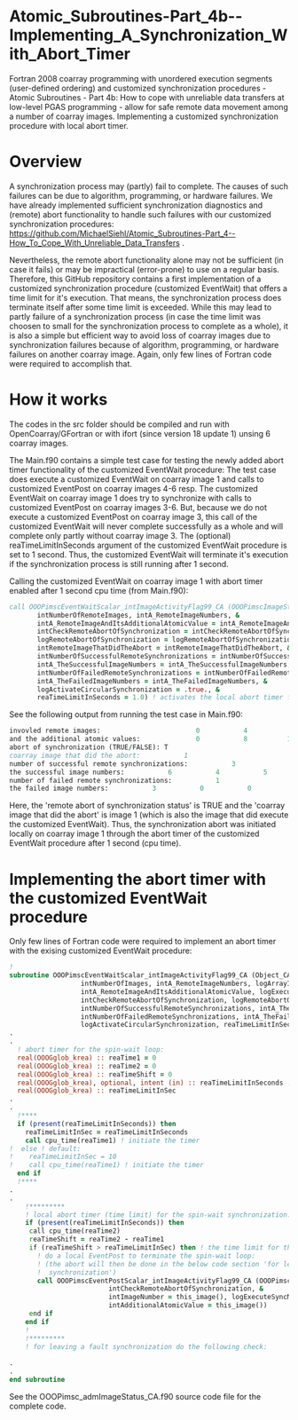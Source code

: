 # Atomic_Subroutines-Part_4b--Implementing_A_Synchronization_With_Abort_Timer
Fortran 2008 coarray programming with unordered execution segments (user-defined ordering) and customized synchronization procedures - Atomic Subroutines - Part 4b: How to cope with unreliable data transfers at low-level PGAS programming - allow for safe remote data movement among a number of coarray images. Implementing a customized synchronization procedure with local abort timer.

# Overview
A synchronization process may (partly) fail to complete. The causes of such failures can be due to algorithm, programming, or hardware failures. We have already implemented sufficient synchronization diagnostics and (remote) abort functionality to handle such failures with our customized synchronization procedures: https://github.com/MichaelSiehl/Atomic_Subroutines-Part_4--How_To_Cope_With_Unreliable_Data_Transfers .<br />

Nevertheless, the remote abort functionality alone may not be sufficient (in case it fails) or may be impractical (error-prone) to use on a regular basis. Therefore, this GitHub repository contains a first implementation of a customized synchronization procedure (customized EventWait) that offers a time limit for it's execution. That means, the synchronization process does terminate itself after some time limit is exceeded. While this may lead to partly failure of a synchronization process (in case the time limit was choosen to small for the synchronization process to complete as a whole), it is also a simple but efficient way to avoid loss of coarray images due to synchronization failures because of algorithm, programming, or hardware failures on another coarray image. Again, only few lines of Fortran code were required to accomplish that.<br />

# How it works
The codes in the src folder should be compiled and run with OpenCoarray/GFortran or with ifort (since version 18 update 1) unsing 6 coarray images.<br />

The Main.f90 contains a simple test case for testing the newly added abort timer functionality of the customized EventWait procedure: The test case does execute a customized EventWait on coarray image 1 and calls to customized EventPost on coarray images 4-6 resp. The customized EventWait on coarray image 1 does try to synchronize with calls to customized EventPost on coarray images 3-6. But, because we do not execute a customized EventPost on coarray image 3, this call of the customized EventWait will never complete successfully as a whole and will complete only partly without coarray image 3. The (optional) reaTimeLimitInSeconds argument of the customized EventWait procedure is set to 1 second. Thus, the customized EventWait will terminate it's execution if the synchronization process is still running after 1 second.<br />

Calling the customized EventWait on coarray image 1 with abort timer enabled after 1 second cpu time (from Main.f90):
```fortran
call OOOPimscEventWaitScalar_intImageActivityFlag99_CA (OOOPimscImageStatus_CA_1, intImageActivityFlag, &
       intNumberOfRemoteImages, intA_RemoteImageNumbers, &
       intA_RemoteImageAndItsAdditionalAtomicValue = intA_RemoteImageAndItsAdditionalAtomicValue, &
       intCheckRemoteAbortOfSynchronization = intCheckRemoteAbortOfSynchronization, &
       logRemoteAbortOfSynchronization = logRemoteAbortOfSynchronization, &
       intRemoteImageThatDidTheAbort = intRemoteImageThatDidTheAbort, &
       intNumberOfSuccessfulRemoteSynchronizations = intNumberOfSuccessfulRemoteSynchronizations, &
       intA_TheSuccessfulImageNumbers = intA_TheSuccessfulImageNumbers, &
       intNumberOfFailedRemoteSynchronizations = intNumberOfFailedRemoteSynchronizations, &
       intA_TheFailedImageNumbers = intA_TheFailedImageNumbers, &
       logActivateCircularSynchronization = .true., &
       reaTimeLimitInSeconds = 1.0) ! activates the local abort timer for the spin-wait loop
```

See the following output from running the test case in Main.f90:
```fortran
invovled remote images:                        0           4           5           6
and the additional atomic values:              0           8          10          12
abort of synchronization (TRUE/FALSE): T
coarray image that did the abort:           1
number of successful remote synchronizations:           3
the successful image numbers:           6           4           5           0
number of failed remote synchronizations:           1
the failed image numbers:           3           0           0           0
```
Here, the 'remote abort of synchronization status' is TRUE and the 'coarray image that did the abort' is image 1 (which is also the image that did execute the customized EventWait). Thus, the synchronization abort was initiated locally on coarray image 1 through the abort timer of the customized EventWait procedure after 1 second (cpu time).<br />

# Implementing the abort timer with the customized EventWait procedure
Only few lines of Fortran code were required to implement an abort timer with the exising customized EventWait procedure:

```fortran
!
subroutine OOOPimscEventWaitScalar_intImageActivityFlag99_CA (Object_CA, intCheckImageActivityFlag, &
                  intNumberOfImages, intA_RemoteImageNumbers, logArrayIndexIsThisImage, &
                  intA_RemoteImageAndItsAdditionalAtomicValue, logExecuteSyncMemory, &
                  intCheckRemoteAbortOfSynchronization, logRemoteAbortOfSynchronization, intRemoteImageThatDidTheAbort, &
                  intNumberOfSuccessfulRemoteSynchronizations, intA_TheSuccessfulImageNumbers, &
                  intNumberOfFailedRemoteSynchronizations, intA_TheFailedImageNumbers, &
                  logActivateCircularSynchronization, reaTimeLimitInSeconds)
.
.
  ! abort timer for the spin-wait loop:
  real(OOOGglob_krea) :: reaTime1 = 0
  real(OOOGglob_krea) :: reaTime2 = 0
  real(OOOGglob_krea) :: reaTimeShift = 0
  real(OOOGglob_krea), optional, intent (in) :: reaTimeLimitInSeconds ! time limit for the customized EventWait sync
  real(OOOGglob_krea) :: reaTimeLimitInSec
.
.
  !****
  if (present(reaTimeLimitInSeconds)) then
    reaTimeLimitInSec = reaTimeLimitInSeconds
    call cpu_time(reaTime1) ! initiate the timer
!  else ! default:
!    reaTimeLimitInSec = 10
!    call cpu_time(reaTime1) ! initiate the timer
  end if
  !****
.
.
    !*********
    ! local abort timer (time limit) for the spin-wait synchronization:
    if (present(reaTimeLimitInSeconds)) then
     call cpu_time(reaTime2)
     reaTimeShift = reaTime2 - reaTime1
     if (reaTimeShift > reaTimeLimitInSec) then ! the time limit for the spin-wait loop has been exceeded
       ! do a local EventPost to terminate the spin-wait loop:
       ! (the abort will then be done in the below code section 'for leaving a fault
       !  synchronization')
       call OOOPimscEventPostScalar_intImageActivityFlag99_CA (OOOPimscImageStatus_CA_1, &
                         intCheckRemoteAbortOfSynchronization, &
                         intImageNumber = this_image(), logExecuteSyncMemory = .false., &
                         intAdditionalAtomicValue = this_image())
     end if
    end if
    !
    !*********
    ! for leaving a fault synchronization do the following check:
  
.
.
end subroutine
```
See the OOOPimsc_admImageStatus_CA.f90 source code file for the complete code.

